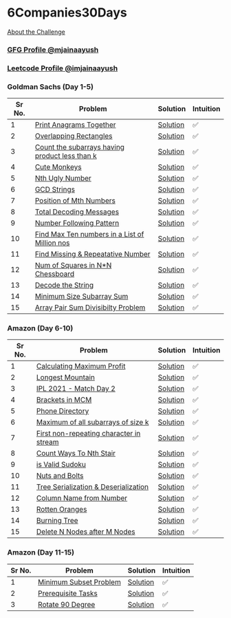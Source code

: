 # 6Companies30Days

[About the Challenge](https://docs.google.com/document/d/1gArkit3S_KXNfl01XSE0HLqpLR2gbh2mJ8ftsxKVd24/edit)

### [GFG Profile @mjainaayush](https://auth.geeksforgeeks.org/user/imjainaayush/practice/)

### [Leetcode Profile @imjainaayush](https://leetcode.com/imjainaayush)

### Goldman Sachs (Day 1-5)

| Sr No. | Problem                                                                                                                                             | Solution                                                   | Intuition |
| ------ | --------------------------------------------------------------------------------------------------------------------------------------------------- | ---------------------------------------------------------- | --------- |
| 1      | [Print Anagrams Together](https://practice.geeksforgeeks.org/problems/print-anagrams-together/1/#)                                                  | [Solution](./GoldmanSachs/01_PrintAnagrams.cpp)            | ✅        |
| 2      | [Overlapping Rectangles](https://practice.geeksforgeeks.org/problems/overlapping-rectangles1924/1/)                                                 | [Solution](./GoldmanSachs/02_OverlappingRect.cpp)          | ✅        |
| 3      | [Count the subarrays having product less than k](https://practice.geeksforgeeks.org/problems/count-the-subarrays-having-product-less-than-k1708/1/) | [Solution](./GoldmanSachs/03_SubarrayProductLessThanK.cpp) | ✅        |
| 4      | [Cute Monkeys](https://practice.geeksforgeeks.org/problems/run-length-encoding/1/)                                                                  | [Solution](./GoldmanSachs/04_CuteMonkeys.cpp)              | ✅        |
| 5      | [Nth Ugly Number](https://practice.geeksforgeeks.org/problems/ugly-numbers2254/1/)                                                                  | [Solution](./GoldmanSachs/05_UglyNumbers.cpp)              | ✅        |
| 6      | [GCD Strings](https://leetcode.com/problems/greatest-common-divisor-of-strings)                                                                     | [Solution](./GoldmanSachs/06_GCDStrings.cpp)               | ✅        |
| 7      | [Position of Mth Numbers](https://practice.geeksforgeeks.org/problems/find-the-position-of-m-th-item1723/1/)                                        | [Solution](./GoldmanSachs/07_FindMthNum.cpp)               | ✅        |
| 8      | [Total Decoding Messages](https://practice.geeksforgeeks.org/problems/total-decoding-messages1235/1/)                                               | [Solution](./GoldmanSachs/08_TotalDecodingMessages.cpp)    | ✅        |
| 9      | [Number Following Pattern](https://practice.geeksforgeeks.org/problems/number-following-a-pattern3126/1)                                            | [Solution](./GoldmanSachs/09_NumberFollowingPattern.cpp)   | ✅        |
| 10     | [Find Max Ten numbers in a List of Million nos]()                                                                                                   | [Solution](./GoldmanSachs/10_MaxTen.cpp)                   | ✅        |
| 11     | [Find Missing & Repeatative Number](https://practice.geeksforgeeks.org/problems/find-missing-and-repeating2512/1/)                                  | [Solution](./GoldmanSachs/11_FindMissingNRepeatative.cpp)  | ✅        |
| 12     | [Num of Squares in N\*N Chessboard]()                                                                                                               | [Solution](./GoldmanSachs/12_NumOfSquares.cpp)             | ✅        |
| 13     | [Decode the String](https://practice.geeksforgeeks.org/problems/decode-the-string2444/1)                                                            | [Solution](./GoldmanSachs/13_DecodeString.cpp)             | ✅        |
| 14     | [Minimum Size Subarray Sum](https://leetcode.com/problems/minimum-size-subarray-sum/)                                                               | [Solution](./GoldmanSachs/14_MinSizeSubarraySum.cpp)       | ✅        |
| 15     | [Array Pair Sum Divisibilty Problem](https://practice.geeksforgeeks.org/problems/array-pair-sum-divisibility-problem3257/1)                         | [Solution](./GoldmanSachs/15_CanArrangePairsInKSize.cpp)   | ✅        |

### Amazon (Day 6-10)

| Sr No. | Problem                                                                                                                                 | Solution                                         | Intuition |
| ------ | --------------------------------------------------------------------------------------------------------------------------------------- | ------------------------------------------------ | --------- |
| 1      | [Calculating Maximum Profit](https://practice.geeksforgeeks.org/problems/maximum-profit4657/1)                                          | [Solution](./Amazon/01_CalculatingMaxProfit.cpp) | ✅        |
| 2      | [Longest Mountain](https://leetcode.com/problems/longest-mountain-in-array)                                                             | [Solution]('./Amazon/02_LongestMountain.cpp/)    | ✅        |
| 3      | [IPL 2021 - Match Day 2](https://practice.geeksforgeeks.org/problems/deee0e8cf9910e7219f663c18d6d640ea0b87f87/1/)                       | [Solution](./Amazon/03_IPLMatchDay2.cpp)         | ✅        |
| 4      | [Brackets in MCM](https://practice.geeksforgeeks.org/problems/brackets-in-matrix-chain-multiplication1024/1/#)                          | [Solution](./Amazon/04_BracketsMCM.cpp)          | ✅        |
| 5      | [Phone Directory](https://practice.geeksforgeeks.org/problems/phone-directory4628/1/)                                                   | [Solution](./Amazon/05_PhoneDirectory.cpp)       | ✅        |
| 6      | [Maximum of all subarrays of size k](https://practice.geeksforgeeks.org/problems/maximum-of-all-subarrays-of-size-k3101/1)              | [Solution](./Amazon/06_MaximumOfSubarray.cpp)    | ✅        |
| 7      | [First non-repeating character in stream](https://practice.geeksforgeeks.org/problems/first-non-repeating-character-in-a-stream1216/1#) | [Solution](./Amazon/07_FirstNonRepeatChar.cpp)   | ✅        |
| 8      | [Count Ways To Nth Stair](https://practice.geeksforgeeks.org/problems/count-ways-to-nth-stairorder-does-not-matter1322/1/)              | [Solution](Amazon/08_CountWayToNStair.cpp)       | ✅        |
| 9      | [is Valid Sudoku](https://practice.geeksforgeeks.org/problems/is-sudoku-valid4820/1/)                                                   | [Solution](./Amazon/09_ValidSudoku.cpp)          | ✅        |
| 10     | [Nuts and Bolts](https://practice.geeksforgeeks.org/problems/nuts-and-bolts-problem0431/1)                                              | [Solution](./Amazon/10_NutsAndBolts.cpp)         | ✅        |
| 11     | [Tree Serialization & Deserialization](https://practice.geeksforgeeks.org/problems/serialize-and-deserialize-a-binary-tree/1)           | [Solution](./Amazon/TreeSerialization.cpp)       | ✅        |
| 12     | [Column Name from Number](https://practice.geeksforgeeks.org/problems/column-name-from-a-given-column-number4244/1/)                    | [Solution](./Amazon/12_ColumnName.cpp)           | ✅        |
| 13     | [Rotten Oranges](https://leetcode.com/problems/rotting-oranges/)                                                                        | [Solution](/Amazon/13_RottenOranges.cpp)         | ✅        |
| 14     | [Burning Tree](https://practice.geeksforgeeks.org/problems/burning-tree/1/#)                                                            | [Solution](./Amazon/14_BurningTree.cpp)          | ✅        |
| 15     | [Delete N Nodes after M Nodes](https://practice.geeksforgeeks.org/problems/delete-n-nodes-after-m-nodes-of-a-linked-list/1/)            | [Solution](./Amazon/15_DeleteNNodes.cpp)         | ✅        |

### Amazon (Day 11-15)

| Sr No. | Problem                                                                                            | Solution                                        | Intuition |
| ------ | -------------------------------------------------------------------------------------------------- | ----------------------------------------------- | --------- |
| 1      | [Minimum Subset Problem](https://practice.geeksforgeeks.org/problems/minimum-sum-partition3317/1/) | [Solution](./Mircrosoft/01_MinSumPartition.cpp) | ✅        |
| 2      | [Prerequisite Tasks](https://practice.geeksforgeeks.org/problems/prerequisite-tasks/1/)            | [Solution](./Microsoft/02_PrereqTasks.cpp)      | ✅        |
| 3      | [Rotate 90 Degree](https://practice.geeksforgeeks.org/problems/rotate-by-90-degree0356/1/#)        | [Solution](Microsoft/03_Rotate90.cpp)           | ✅        |
